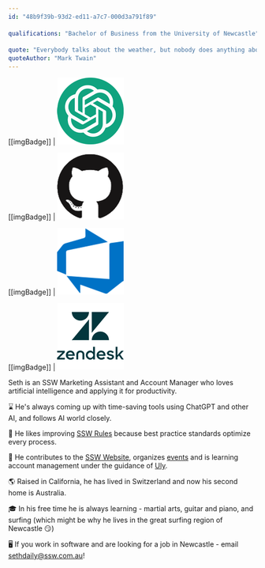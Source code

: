```yaml
---
id: "48b9f39b-93d2-ed11-a7c7-000d3a791f89"

qualifications: "Bachelor of Business from the University of Newcastle"

quote: "Everybody talks about the weather, but nobody does anything about it."
quoteAuthor: "Mark Twain"
---
```


[[imgBadge]]
| ![Image Alt Text](../badges/Developer-OpenAI-ChatGPT.png)

[[imgBadge]]
| ![Image Alt Text](../badges/Developer-github.png)

[[imgBadge]]
| ![Image Alt Text](../badges/Business-microsoft-azure-devops.png)

[[imgBadge]]
| ![Image Alt Text](../badges/Business-zendesk.png)

Seth is an SSW Marketing Assistant and Account Manager who loves artificial intelligence and applying it for productivity.

⌛ He's always coming up with time-saving tools using ChatGPT and other AI, and follows AI world closely.

📏 He likes improving [SSW Rules](https://www.ssw.com.au/rules/) because best practice standards optimize every process.

🎊 He contributes to the [SSW Website](https://www.ssw.com.au/), organizes [events](https://www.ssw.com.au/ssw/Events/?tech=all&type=all) and is learning account management under the guidance of [Uly](https://www.ssw.com.au/people/uly/).

🌎 Raised in California, he has lived in Switzerland and now his second home is Australia.

🎓 In his free time he is always learning - martial arts, guitar and piano, and surfing (which might be why he lives in the great surfing region of Newcastle 😏)

🖥️ If you work in software and are looking for a job in Newcastle - email sethdaily@ssw.com.au!
